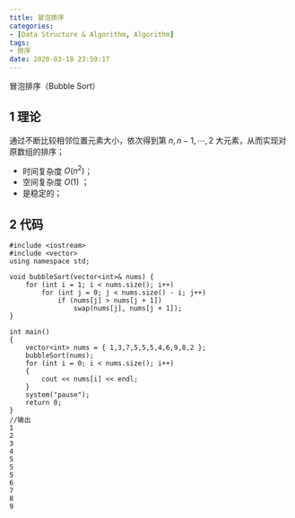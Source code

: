 ```yaml
---
title: 冒泡排序
categories:
- [Data Structure & Algorithm, Algorithm]
tags:
- 排序
date: 2020-03-18 23:59:17
---
```


冒泡排序（Bubble Sort）
<!--more-->
## 1 理论

通过不断比较相邻位置元素大小，依次得到第 $n, n-1, \cdots ,2$ 大元素，从而实现对原数组的排序；

- 时间复杂度 $O(n^2)$；
- 空间复杂度 $O(1)$ ；
- 是稳定的；
## 2 代码
```
#include <iostream>
#include <vector>
using namespace std;

void bubbleSort(vector<int>& nums) {
	for (int i = 1; i < nums.size(); i++)
		for (int j = 0; j < nums.size() - i; j++)
			if (nums[j] > nums[j + 1])
				swap(nums[j], nums[j + 1]);
}

int main()
{
	vector<int> nums = { 1,3,7,5,5,5,4,6,9,8,2 };
	bubbleSort(nums);
	for (int i = 0; i < nums.size(); i++)
	{
		cout << nums[i] << endl;
	}
	system("pause");
    return 0;
}
//输出
1
2
3
4
5
5
5
6
7
8
9
```
